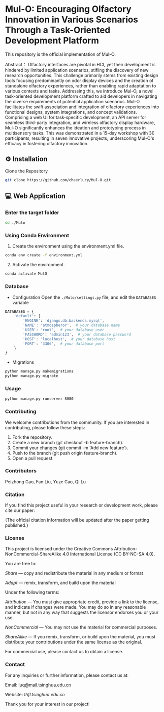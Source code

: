 # Mul-O: Encouraging Olfactory Innovation in Various Scenarios Through a Task-Oriented Development Platform

This repository is the official implementation of Mul-O.

Abstract：
Olfactory interfaces are pivotal in HCI, yet their development is hindered by limited application scenarios, stifling the discovery of new research opportunities. This challenge primarily stems from existing design tools focusing predominantly on odor display devices and the creation of standalone olfactory experiences, rather than enabling rapid adaptation to various contexts and tasks. Addressing this, we introduce Mul-O, a novel task-oriented development platform crafted to aid developers in navigating the diverse requirements of potential application scenarios. Mul-O facilitates the swift association and integration of olfactory experiences into functional designs, system integrations, and concept validations. Comprising a web UI for task-specific development, an API server for seamless third-party integration, and wireless olfactory display hardware, Mul-O significantly enhances the ideation and prototyping process in multisensory tasks. This was demonstrated in a 15-day workshop with 30 participants, resulting in seven innovative projects, underscoring Mul-O's efficacy in fostering olfactory innovation.


## ⚙️ Installation
Clone the Repository
```bash
git clone https://github.com/cheerlucy/Mul-O.git
```

## 💻 Web Application

### Enter the target folder
```bash
cd ./Mulo
```

### Using Conda Environment
1. Create the environment using the environment.yml file.
```bash
conda env create -f environment.yml
```

2. Activate the environment.
```bash
conda activate MulO
```

### Database
- Configuration
Open the `./Mulo/settings.py` file, and edit the `DATABASES` variable
```python
DATABASES = {
    'default': {
        'ENGINE': 'django.db.backends.mysql',
        'NAME': 'atmospheror',  # your database name
        'USER': 'root',  # your database user
        'PASSWORD': 'admin123',  # your database password
        'HOST': 'localhost',  # your database host
        'PORT': '3306',  # your database port
    }
}
```

- Migrations
```bash
python manage.py makemigrations
python manage.py migrate
```

### Usage
```bash
python manage.py runserver 8080
```
### Contributing
We welcome contributions from the community. If you are interested in contributing, please follow these steps:

1. Fork the repository.
2. Create a new branch (git checkout -b feature-branch).
3. Commit your changes (git commit -m 'Add new feature').
4. Push to the branch (git push origin feature-branch).
5. Open a pull request.

### Contributors

Peizhong Gao, Fan Liu, Yuze Gao, Qi Lu

### Citation
If you find this project useful in your research or development work, please cite our paper:

{The official citation information will be updated after the paper getting published.}


### License
This project is licensed under the Creative Commons Attribution-NonCommercial-ShareAlike 4.0 International License (CC BY-NC-SA 4.0).

You are free to:

*Share* — copy and redistribute the material in any medium or format

*Adapt* — remix, transform, and build upon the material

Under the following terms:

*Attribution* — You must give appropriate credit, provide a link to the license, and indicate if changes were made. You may do so in any reasonable manner, but not in any way that suggests the licensor endorses you or your use.

*NonCommercial* — You may not use the material for commercial purposes.

*ShareAlike* — If you remix, transform, or build upon the material, you must distribute your contributions under the same license as the original.

For commercial use, please contact us to obtain a license.

### Contact
For any inquiries or further information, please contact us at:

Email: luq@mail.tsinghua.edu.cn

Website: _thfl.tsinghua.edu.cn_

Thank you for your interest in our project!

